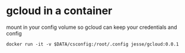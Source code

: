 # gcloud in a container

mount in your config volume so gcloud can keep your credentials and config

    docker run -it -v $DATA/csconfig:/root/.config jesse/gcloud:0.0.1